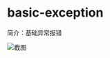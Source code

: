 # basic-exception

简介：基础异常报错

![截图](https://img.alicdn.com/tfs/TB197z8if2H8KJjy0FcXXaDlFXa-1786-914.png)





